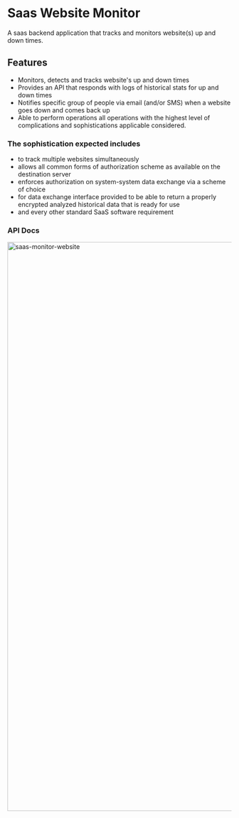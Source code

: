 # Saas Website Monitor

A saas backend application that tracks and monitors website(s) up and down times.

## Features

- Monitors, detects and tracks website's up and down times
- Provides an API that responds with logs of historical stats for up and down times
- Notifies specific group of people via email (and/or SMS) when a website goes down and comes back up
- Able to perform operations all operations with the highest level of complications and sophistications applicable considered.

### The sophistication expected includes

- to track multiple websites simultaneously
- allows all common forms of authorization scheme as available on the destination server
- enforces authorization on system-system data exchange via a scheme of choice
- for data exchange interface provided to be able to return a properly encrypted analyzed historical data that is ready for use
- and every other standard SaaS software requirement

### API Docs

<img width="1280" alt="saas-monitor-website" src="https://user-images.githubusercontent.com/55067204/212409296-0e652cf7-da6d-44ff-832f-febc4a06c8ea.png">

